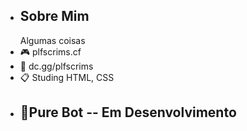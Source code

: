 - Sobre Mim
   ---
  Algumas coisas
- 🎮 plfscrims.cf
- 🔫 dc.gg/plfscrims
- 📋 Studing HTML, CSS
- 🤖Pure Bot -- Em Desenvolvimento
  ---
